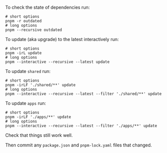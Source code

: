 To check the state of dependencies run:

```shell
# short options
pnpm -r outdated
# long options
pnpm --recursive outdated
```

To update (aka upgrade) to the latest interactively run:

```shell
# short options
pnpm -irL update
# long options
pnpm --interactive --recursive --latest update
```

To update `shared` run:

```shell
# short options
pnpm -irLF './shared/**' update
# long options
pnpm --interactive --recursive --latest --filter './shared/**' update
```

To update `apps` run:

```shell
# short options
pnpm -irLF './apps/**' update
# long options
pnpm --interactive --recursive --latest --filter './apps/**' update
```

Check that things still work well.

Then commit any `package.json` and `pnpm-lock.yaml` files that changed.
